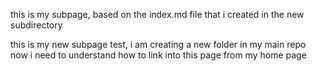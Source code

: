 this is my subpage, based on the index.md file that i created in the new subdirectory

this is my new subpage test, i am creating a new folder in my main repo
now i need to understand how to link into this page from my home page
